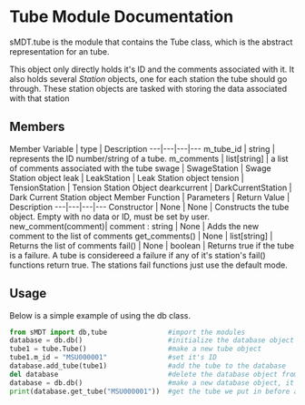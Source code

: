 Tube Module Documentation
=============================

sMDT.tube is the module that contains the Tube class, which is the abstract representation for an tube.

This object only directly holds it's ID and the comments associated with it. It also holds several *Station* objects, one for each station the tube should go through. These station objects are tasked with storing the data associated with that station

Members
----------------

Member Variable | type | Description
---|---|---|---
m_tube_id | string | represents the ID number/string of a tube.
m_comments | list[string] | a list of comments associated with the tube
swage | SwageStation | Swage Station object
leak | LeakStation | Leak Station object
tension | TensionStation | Tension Station Object
dearkcurrent | DarkCurrentStation | Dark Current Station object
Member Function | Parameters | Return Value | Description
---|---|---|---
Constructor | None | None | Constructs the tube object. Empty with no data or ID, must be set by user. 
new_comment(comment)| comment : string | None | Adds the new comment to the list of comments
get_comments() | None | list[string] | Returns the list of comments
fail() | None | boolean | Returns true if the tube is a failure. A tube is considereed a failure if any of it's station's fail() functions return true. The stations fail functions just use the default mode. 


Usage
-----
Below is a simple example of using the db class.
```python
from sMDT import db,tube               #import the modules
database = db.db()                     #initialize the database object
tube1 = tube.Tube()                    #make a new tube object
tube1.m_id = "MSU000001"               #set it's ID
database.add_tube(tube1)               #add the tube to the database
del database                           #delete the database object from memory, does not effect file storage.
database = db.db()                     #make a new database object, it reads from storage
print(database.get_tube("MSU000001"))  #get the tube we put in before and print it
```